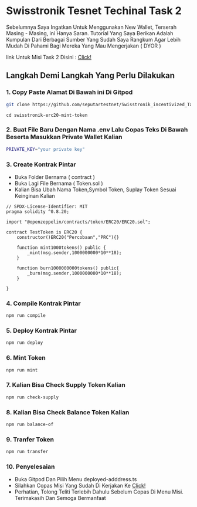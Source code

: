 # Swisstronik Tesnet Techinal Task 2

Sebelumnya Saya Ingatkan Untuk Menggunakan New Wallet, Terserah Masing - Masing, ini Hanya Saran.
Tutorial Yang Saya Berikan Adalah Kumpulan Dari Berbagai Sumber Yang Sudah Saya Rangkum Agar Lebih Mudah Di Pahami Bagi Mereka Yang Mau Mengerjakan ( DYOR )

link Untuk Misi Task 2 Disini : [Click!](https://www.swisstronik.com/testnet2/dashboard)

## Langkah Demi Langkah Yang Perlu Dilakukan

### 1. Copy Paste Alamat Di Bawah ini Di Gitpod

```bash
git clone https://github.com/seputartestnet/Swisstronik_incentivized_Task2
```

```
cd swisstronik-erc20-mint-token
```

### 2. Buat File Baru Dengan Nama .env Lalu Copas Teks Di Bawah Beserta Masukkan Private Wallet Kalian

```bash
PRIVATE_KEY="your private key"
```

### 3. Create Kontrak Pintar

- Buka Folder Bernama ( contract )
- Buka Lagi File Bernama ( Token.sol )
- Kalian Bisa Ubah Nama Token,Symbol Token, Suplay Token Sesuai Keinginan Kalian

```
// SPDX-License-Identifier: MIT
pragma solidity ^0.8.20;

import "@openzeppelin/contracts/token/ERC20/ERC20.sol";

contract TestToken is ERC20 {
    constructor()ERC20("Percobaan","PRC"){}

    function mint1000tokens() public {
        _mint(msg.sender,1000000000*10**18);
    }

    function burn1000000000tokens() public{
        _burn(msg.sender,1000000000*10**18);
    }

}
```

### 4. Compile Kontrak Pintar

```bash
npm run compile
```

### 5. Deploy Kontrak Pintar

```bash
npm run deploy
```

### 6. Mint Token

```bash
npm run mint
```

### 7. Kalian Bisa Check Supply Token Kalian

```bash
npm run check-supply
```

### 8. Kalian Bisa Check Balance Token Kalian

```bash
npm run balance-of
```

### 9. Tranfer Token

```bash
npm run transfer
```

### 10. Penyelesaian

- Buka Gitpod Dan Pilih Menu deployed-adddress.ts
- Silahkan Copas Misi Yang Sudah Di Kerjakan Ke [Click!](https://www.swisstronik.com/testnet2/dashboard)
- Perhatian, Tolong Teliti Terlebih Dahulu Sebelum Copas Di Menu Misi. Terimakasih Dan Semoga Bermanfaat
